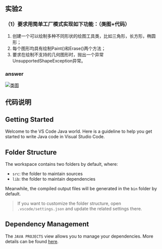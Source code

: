 ## 实验2 
### **（1）要求用简单工厂模式实现如下功能：（类图+代码）**
1. 创建一个可以绘制多种不同形状的绘图工具类，比如三角形，长方形，椭圆形；
2. 每个图形均具有绘制Paint()和Erase()两个方法；
3. 要求在绘制不支持的几何图形时，抛出一个异常UnsupportedShapeException异常。
### answer
[![类图](https://s1.328888.xyz/2022/09/04/11qc0.png)](https://imgloc.com/i/11qc0)



## 代码说明
## Getting Started

Welcome to the VS Code Java world. Here is a guideline to help you get started to write Java code in Visual Studio Code.

## Folder Structure

The workspace contains two folders by default, where:

- `src`: the folder to maintain sources
- `lib`: the folder to maintain dependencies

Meanwhile, the compiled output files will be generated in the `bin` folder by default.

> If you want to customize the folder structure, open `.vscode/settings.json` and update the related settings there.

## Dependency Management

The `JAVA PROJECTS` view allows you to manage your dependencies. More details can be found [here](https://github.com/microsoft/vscode-java-dependency#manage-dependencies).
